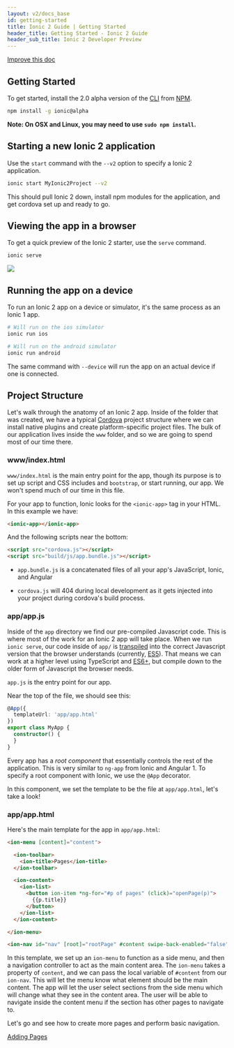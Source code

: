 ```yaml
---
layout: v2/docs_base
id: getting-started
title: Ionic 2 Guide | Getting Started
header_title: Getting Started - Ionic 2 Guide
header_sub_title: Ionic 2 Developer Preview
---
```

<div class="improve-docs">
  <a href='https://github.com/driftyco/ionic-site/edit/ionic2/docs/v2/guide/getting-started/index.md'>
    Improve this doc
  </a>
</div>

## Getting Started

To get started, install the 2.0 alpha version of the [CLI](/docs/what-is/#cli) from [NPM](/docs/what-is/#npm).

```bash
npm install -g ionic@alpha
```

**Note: On OSX and Linux, you may need to use `sudo npm install`.**


## Starting a new Ionic 2 application

Use the `start` command with the `--v2` option to specify a Ionic 2 application.

```bash
ionic start MyIonic2Project --v2
```

This should pull Ionic 2 down, install npm modules for the application, and get cordova set up and ready to go.


## Viewing the app in a browser
To get a quick preview of the Ionic 2 starter, use the `serve` command.

```bash
ionic serve
```

<img src="http://ionicframework.com.s3.amazonaws.com/v2/starter1.png" style="max-width: 320px">

## Running the app on a device

To run an Ionic 2 app on a device or simulator, it's the same process as an Ionic 1 app.

```bash
# Will run on the ios simulator
ionic run ios

# Will run on the android simulator
ionic run android
```

The same command with `--device` will run the app on an actual device if one is connected.


## Project Structure

Let's walk through the anatomy of an Ionic 2 app. Inside of the folder that was created, we have a typical [Cordova](/docs/what-is/#cordova) project structure where we can install native plugins and create platform-specific project files. The bulk of our application lives inside the `www` folder, and so we are going to spend most of our time there.

<h3 class="file-title">www/index.html</h3>

`www/index.html` is the main entry point for the app, though its purpose is to set up script and CSS includes and `bootstrap`, or start running, our app. We won't spend much of our time in this file.

For your app to function, Ionic looks for the `<ionic-app>` tag in your HTML. In this example we have:

```html
<ionic-app></ionic-app>
```

And the following scripts near the bottom:

```html
<script src="cordova.js"></script>
<script src="build/js/app.bundle.js"></script>
```

- `app.bundle.js` is a concatenated files of all your app's JavaScript, Ionic, and Angular

- `cordova.js` will 404 during local development as it gets injected into your project during cordova's build process.

<h3 class="file-title">app/app.js</h3>

Inside of the `app` directory we find our pre-compiled Javascript code. This is where most of the work for an Ionic 2 app will take place. When we run `ionic serve`, our code inside of `app/` is [transpiled](/docs/what-is/#transpiler) into the correct Javascript version that the browser understands (currently, [ES5](/docs/what-is/#es5)). That means we can work at a higher level using TypeScript and [ES6+](/docs/what-is/es2015-es6), but compile down to the older form of Javascript the browser needs.

`app.js` is the entry point for our app.

Near the top of the file, we should see this:

```ts
@App({
  templateUrl: 'app/app.html'
})
export class MyApp {
  constructor() {
  }
}
```


Every app has a *root component* that essentially controls the rest of the application. This is very similar to `ng-app` from Ionic and Angular 1. To specify a root component with Ionic, we use the `@App` decorator.

In this component, we set the template to be the file at `app/app.html`, let's take a look!

<h3 class="file-title">app/app.html</h3>


Here's the main template for the app in `app/app.html`:

```html
<ion-menu [content]="content">

  <ion-toolbar>
    <ion-title>Pages</ion-title>
  </ion-toolbar>

  <ion-content>
    <ion-list>
      <button ion-item *ng-for="#p of pages" (click)="openPage(p)">
        {{p.title}}
      </button>
    </ion-list>
  </ion-content>

</ion-menu>

<ion-nav id="nav" [root]="rootPage" #content swipe-back-enabled="false"></ion-nav>
```

In this template, we set up an `ion-menu` to function as a side menu, and then a navigation controller
to act as the main content area. The `ion-menu` takes a property of `content`, and we can pass the local variable of `#content` from our `ion-nav`.
This will let the menu know what element should be the main content. The app will let the user select sections from the side menu which will change what they see in the content area. The user will be able to navigate inside the content menu if the section has other pages to navigate to.

Let's go and see how to create more pages and perform basic navigation.

<a href="../adding-pages/" class= "button button-positive">Adding Pages</a>
